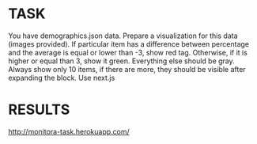 # TASK
You have demographics.json data. Prepare a visualization for this data (images provided). If particular item has a difference between percentage and the average is equal or lower than -3, show red tag. Otherwise, if it is higher or equal than 3, show it green. Everything else should be gray. Always show only 10 items, if there are more, they should be visible after expanding the block. Use next.js

# RESULTS
http://monitora-task.herokuapp.com/
